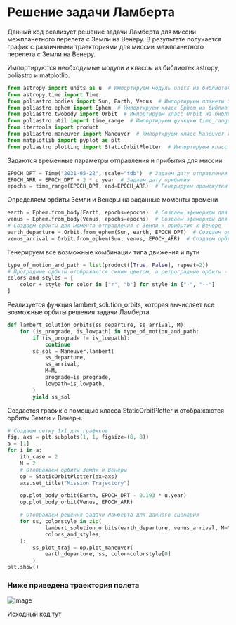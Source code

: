 # Решение задачи Ламберта

Данный код реализует решение задачи Ламберта для миссии межпланетного перелета с Земли на Венеру.
В результате получается график с различными траекториями для миссии межпланетного перелета с Земли на Венеру.

Импортируются необходимые модули и классы из библиотек astropy, poliastro и matplotlib.
```python
from astropy import units as u  # Импортируем модуль units из библиотеки astropy для работы с физическими единицами
from astropy.time import Time
from poliastro.bodies import Sun, Earth, Venus  # Импортируем планеты Sun, Earth, Venus из библиотеки poliastro.bodies
from poliastro.ephem import Ephem  # Импортируем класс Ephem из библиотеки poliastro.ephem для работы с орбитами
from poliastro.twobody import Orbit  # Импортируем класс Orbit из библиотеки poliastro.twobody для работы с двухтелесными орбитами
from poliastro.util import time_range  # Импортируем функцию time_range из библиотеки poliastro.util для генерации промежутков времени
from itertools import product
from poliastro.maneuver import Maneuver  # Импортируем класс Maneuver из библиотеки poliastro.maneuver для работы с маневрами
from matplotlib import pyplot as plt
from poliastro.plotting import StaticOrbitPlotter  # Импортируем класс StaticOrbitPlotter из библиотеки poliastro.plotting для визуализации орбит
```

Задаются временные параметры отправления и прибытия для миссии.
```python
EPOCH_DPT = Time("2031-05-22", scale="tdb")  # Задаем дату отправления в формате строки и указываем шкалу времени "tdb"
EPOCH_ARR = EPOCH_DPT + 2 * u.year  # Задаем дату прибытия
epochs = time_range(EPOCH_DPT, end=EPOCH_ARR)  # Генерируем промежутки времени от даты отправления до даты прибытия
```

Определяем орбиты Земли и Венеры на заданные моменты времени
```python
earth = Ephem.from_body(Earth, epochs=epochs)  # Создаем эфемериды для орбиты Земли
venus = Ephem.from_body(Venus, epochs=epochs)  # Создаем эфемериды для орбиты Венеры
# Создаем орбиты для момента отправления с Земли и прибытия к Венере
earth_departure = Orbit.from_ephem(Sun, earth, EPOCH_DPT)  # Создаем орбиту для момента отправления с Земли
venus_arrival = Orbit.from_ephem(Sun, venus, EPOCH_ARR)  # Создаем орбиту для момента прибытия к Венере
```

Генерируем все возможные комбинации типа движения и пути
```python
type_of_motion_and_path = list(product([True, False], repeat=2))
# Проградные орбиты отображаются синим цветом, а ретроградные орбиты - красным
colors_and_styles = [
    color + style for color in ["r", "b"] for style in ["-", "--"]
]
```

Реализуется функция lambert_solution_orbits, которая вычисляет все возможные орбиты решения задачи Ламберта.
```python
def lambert_solution_orbits(ss_departure, ss_arrival, M):
    for (is_prograde, is_lowpath) in type_of_motion_and_path:
        if (is_prograde != is_lowpath):
            continue
        ss_sol = Maneuver.lambert(
            ss_departure,
            ss_arrival,
            M=M,
            prograde=is_prograde,
            lowpath=is_lowpath,
        )
        yield ss_sol
```

Создается график с помощью класса StaticOrbitPlotter и отображаются орбиты Земли и Венеры.
```python
# Создаем сетку 1x1 для графиков
fig, axs = plt.subplots(1, 1, figsize=(8, 8))
a = [1]
for i in a:
    ith_case = 2
    M = 2
    # Отображаем орбиты Земли и Венеры
    op = StaticOrbitPlotter(ax=axs)
    axs.set_title("Mission Trajectory")

    op.plot_body_orbit(Earth, EPOCH_DPT - 0.193 * u.year)
    op.plot_body_orbit(Venus, EPOCH_ARR)

    # Отображаем решения задачи Ламберта для данного сценария
    for ss, colorstyle in zip(
            lambert_solution_orbits(earth_departure, venus_arrival, M=M),
            colors_and_styles,
    ):
        ss_plot_traj = op.plot_maneuver(
            earth_departure, ss, color=colorstyle[0]
        )
plt.show()
```
### Ниже приведена траектория полета
![image](https://github.com/zmskvxd/Kerbal-Project/assets/154624315/b9a325e7-57b9-4e48-adf7-70b14102acea)


Исходный код [тут](https://github.com/zmskvxd/Kerbal-Project/blob/main/Programming/Lambert's%20problem.py)
